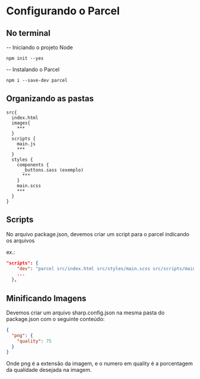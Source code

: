 # Configurando o Parcel

## No terminal

-- Iniciando o projeto Node
```Shell
npm init --yes
```

-- Instalando o Parcel
```Shell
npm i --save-dev parcel
```

## Organizando as pastas

```
src{
  index.html
  images{
    ***
  }
  scripts {
    main.js
    ***
  }
  styles {
    components {
      _buttons.sass (exemplo)
      ***
    }
    main.scss
    ***
  }
}
```

## Scripts

No arquivo package.json, devemos criar um script para o parcel indicando os arquivos

ex.:

```json
"scripts": {
    "dev": "parcel src/index.html src/styles/main.scss src/scripts/main.js",
    ...
  },
```

## Minificando Imagens

Devemos criar um arquivo sharp.config.json na mesma pasta do package.json com o seguinte conteúdo:

```json
{
  "png": {
    "quality": 75
  }
}
```
Onde png é a extensão da imagem, e o numero em quality é a porcentagem da qualidade desejada na imagem.